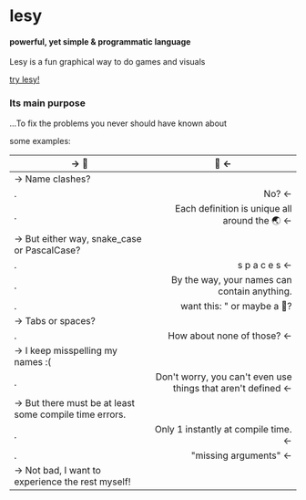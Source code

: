 # lesy
#### powerful, yet simple & programmatic language

Lesy is a fun graphical way to do games and visuals

[try lesy!](https://lesy-lang.github.io/lesy/)

### Its main purpose
...To fix the problems you never should have known about

some examples:

→ 💬  | 💬 ←
----- | --
→ Name clashes? |
. | <div align="right">No? ←</div>
. | <div align="right">Each definition is unique all around the 🌏 ←</div>
→ But either way, snake_case or PascalCase? | 
. | <div align="right">s p a c e s ←</div>
. | <div align="right">By the way, your names can contain anything.</div>
. | <div align="right">want this: " or maybe a 🌲?</div>
→ Tabs or spaces? | 
. | <div align="right">How about none of those? ←</div>
→ I keep misspelling my names :( |
. | <div align="right">Don't worry, you can't even use things that aren't defined ←</div>
→ But there must be at least some compile time errors. |
. | <div align="right">Only 1 instantly at compile time. ←</div>
. | <div align="right">"missing arguments" ←</div>
→ Not bad, I want to experience the rest myself! |
